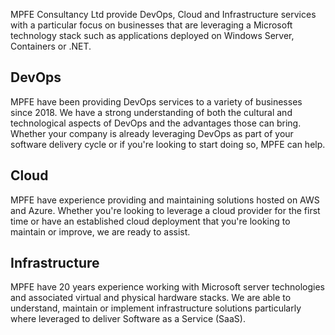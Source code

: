 
MPFE Consultancy Ltd  provide DevOps, Cloud and Infrastructure services with a particular focus on businesses that are leveraging a Microsoft technology stack such as applications deployed on Windows Server, Containers or .NET.

## DevOps

MPFE have been providing DevOps services to a variety of businesses since 2018. We have a strong understanding of both the cultural and technological aspects of DevOps and the advantages those can bring. Whether your company is already leveraging DevOps as part of your software delivery cycle or if you're looking to start doing so, MPFE can help.

## Cloud

MPFE have experience providing and maintaining solutions hosted on AWS and Azure. Whether you're looking to leverage a cloud provider for the first time or have an established cloud deployment that you're looking to maintain or improve, we are ready to assist.

## Infrastructure

MPFE have 20 years experience working with Microsoft server technologies and associated virtual and physical hardware stacks. We are able to understand, maintain or implement infrastructure solutions particularly where leveraged to deliver Software as a Service (SaaS).
